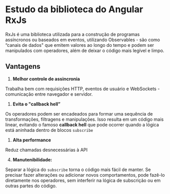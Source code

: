 # Estudo da biblioteca do Angular RxJs
RxJs é uma biblioteca utilizada para a construção de programas assíncronos ou baseados em eventos, utilizando Observables - são como “canais de dados" que emitem valores ao longo do tempo e podem ser manipulados com operadores, além de deixar o código mais legível e limpo.

## Vantagens

1. **Melhor controle de assincronia**

Trabalha bem com requisições HTTP, eventos de usuário e WebSockets - comunicação entre navegador e servidor.

1. **Evita o "callback hell”**

Os operadores podem ser encadeados para formar uma sequência de transformações, filtragens e manipulações. Isso resulta em um código mais linear, evitando o famoso **callback hell** que pode ocorrer quando a lógica está aninhada dentro de blocos `subscribe`

1. **Alta performance**

Reduz chamadas desnecessárias à API

4. **Manutenibilidade:** 

Separar a lógica do `subscribe` torna o código mais fácil de manter. Se precisar fazer alterações ou adicionar novos comportamentos, pode fazê-lo diretamente nos operadores, sem interferir na lógica de subscrição ou em outras partes do código.